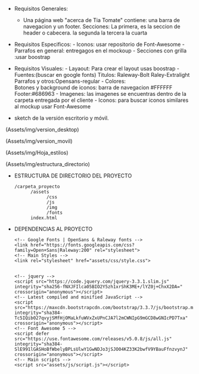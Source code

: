 - Requisitos Generales:
    - Una  página web "acerca de Tia Tomate" contiene:
        una barra de navegacion y un footer.
        Secciones: La primera, es la seccion de header o cabecera.
                   la segunda
                   la tercera
                   la cuarta
        
- Requisitos Especificos:
      - Iconos: usar repositorio de Font-Awesome
      -Parrafos en general:
         entregagos en el mockoup
      - Secciones con grilla :usar boostrap


- Requisitos Visuales:
      - Layaout: 
         Para crear el layout usas boostrap
      - Fuentes:(buscar en google fonts)
         Titulos: Raleway-Bolt Raley-Extralight
         Parrafos y otros:Opensans-regular
      - Colores:   
         Botones y background de iconos:
         barra de navegacion #FFFFFF
         Footer:#686963
      - Imagenes:
         las imagenes se encuentras dentro de la carpeta entregada por el cliente
      - Iconos:
         para buscar iconos similares al mockup usar Font-Awesome


- sketch de la versión escritorio y móvil.

(Assets/img/version_desktop)

(Assets/img/version_movil)

(Assets/img/Hoja_estilos)

(Assets/img/estructura_directorio)









- ESTRUCTURA DE DIRECTORIO DEL PROYECTO

      /carpeta_proyecto 
            /assets
                  /css
                  /js
                  /img 
                  /fonts
            index.html

- DEPENDENCIAS AL PROYECTO

      <!-- Google Fonts | OpenSans & Raleway fonts -->
      <link href="https://fonts.googleapis.com/css?family=Open+Sans|Raleway:200" rel="stylesheet">
      <!-- Main Styles -->
      <link rel="stylesheet" href="assets/css/style.css">


      <!-- jquery -->
      <script src="https://code.jquery.com/jquery-3.3.1.slim.js" integrity="sha256-fNXJFIlca05BIO2Y5zh1xrShK3ME+/lYZ0j+ChxX2DA=" crossorigin="anonymous"></script>
      <!-- Latest compiled and minified JavaScript -->
      <script src="https://maxcdn.bootstrapcdn.com/bootstrap/3.3.7/js/bootstrap.min.js" integrity="sha384-Tc5IQib027qvyjSMfHjOMaLkfuWVxZxUPnCJA7l2mCWNIpG9mGCD8wGNIcPD7Txa" crossorigin="anonymous"></script>
      <!-- Font Awesome 5 -->
      <script defer src="https://use.fontawesome.com/releases/v5.0.8/js/all.js" integrity="sha384-SlE991lGASHoBfWbelyBPLsUlwY1GwNDJo3jSJO04KZ33K2bwfV9YBauFfnzvynJ" crossorigin="anonymous"></script>
      <!-- Main scripts -->
      <script src="assets/js/script.js"></script>
            


